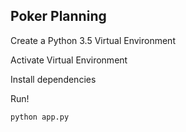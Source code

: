 ## Poker Planning

Create a Python 3.5 Virtual Environment

Activate Virtual Environment

Install dependencies

Run!

```
python app.py
```
